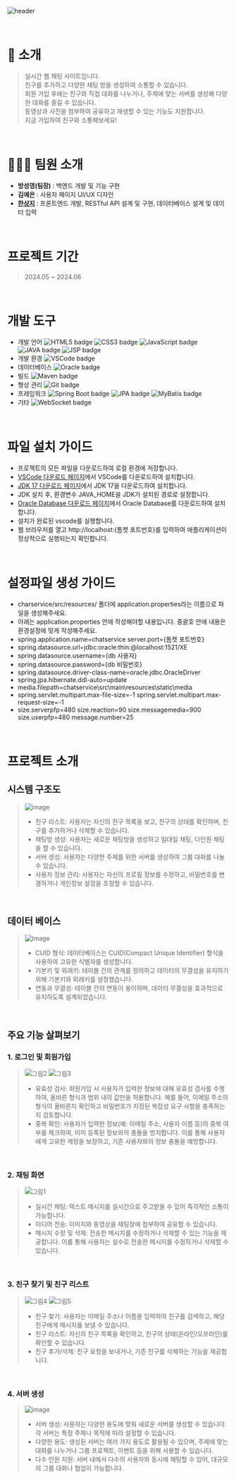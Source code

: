 ![header](https://capsule-render.vercel.app/api?type=Waving&color=0:FF007F,100:00FFFF&height=200&text=실시간%20웹%20채팅&fontColor=FFFFFF&fontSize=40&width=700&fontAlignY=50)


<br />

# 👋 소개

> 실시간 웹 채팅 사이트입니다.  <br />
> 친구를 추가하고 다양한 채팅 방을 생성하여 소통할 수 있습니다. <br />
> 회원 가입 후에는 친구와 직접 대화를 나누거나, 주제에 맞는 서버를 생성해 다양한 대화를 즐길 수 있습니다. <br />
> 동영상과 사진을 첨부하여 공유하고 재생할 수 있는 기능도 지원합니다. <br />
> 지금 가입하여 친구와 소통해보세요!<br />

<br />

# 🧑‍🤝‍🧑 팀원 소개

- **방성영(팀장)** : 백엔드 개발 및 기능 구현
- **김예은** : 사용자 페이지 UI/UX 디자인
- **[한상지](https://github.com/SangjiHan)** : 프론트엔드 개발, RESTful API 설계 및 구현, 데이터베이스 설계 및 데이터 입력
  
<br />

# 프로젝트 기간
> 2024.05 ~ 2024.06

<br />

# 개발 도구
- 개발 언어 <img src="https://img.shields.io/badge/HTML5-F16529?style=for-the-badge&logo=html5&logoColor=white" alt="HTML5 badge"> <img src="https://img.shields.io/badge/CSS3-1572B6?style=for-the-badge&logo=css3&logoColor=white" alt="CSS3 badge"> <img src="https://img.shields.io/badge/JavaScript-F7DF1E?style=for-the-badge&logo=javascript&logoColor=000000" alt="JavaScript badge"> <img src="https://img.shields.io/badge/JAVA-F7E03C?style=for-the-badge&logo=java&logoColor=000000" alt="JAVA badge"> <img src="https://img.shields.io/badge/JSP-red?style=for-the-badge&logo=jsp&logoColor=gray" alt="JSP badge"> <br />
- 개발 환경 <img src="https://img.shields.io/badge/VSCode-007ACC?style=for-the-badge&logo=visual-studio-code&logoColor=white" alt="VSCode badge"> <br />
- 데이터베이스 <img src="https://img.shields.io/badge/Oracle-F80000?style=for-the-badge&logo=oracle&logoColor=white" alt="Oracle badge"> <br />
- 빌드 <img src="https://img.shields.io/badge/Maven-C71A36?style=for-the-badge&logo=apache-maven&logoColor=white" alt="Maven badge"> <br />
- 형상 관리 <img src="https://img.shields.io/badge/Git-F05032?style=for-the-badge&logo=git&logoColor=white&color=F05032" alt="Git badge"> <br />
- 프레임워크 <img src="https://img.shields.io/badge/Spring_Boot-6DB33F?style=for-the-badge&logo=spring-boot&logoColor=white" alt="Spring Boot badge"> <img src="https://img.shields.io/badge/JPA-0074CC?style=for-the-badge&logo=java&logoColor=white" alt="JPA badge"> <img src="https://img.shields.io/badge/MyBatis-00205B?style=for-the-badge&logo=mybatis&logoColor=white" alt="MyBatis badge"> <br />
- 기타  <img src="https://img.shields.io/badge/WebSocket-6B6B6B?style=for-the-badge&logo=websocket&logoColor=white" alt="WebSocket badge">  <br />
 <br />


# 파일 설치 가이드
- 프로젝트의 모든 파일을 다운로드하여 로컬 환경에 저장합니다. <br />
- [VSCode 다운로드 페이지](https://code.visualstudio.com/)에서 VSCode를 다운로드하여 설치합니다. <br />
- [JDK 17 다운로드 페이지](https://www.oracle.com/java/technologies/javase-jdk17-downloads.html)에서 JDK 17을 다운로드하여 설치합니다. <br />
- JDK 설치 후, 환경변수 JAVA_HOME을 JDK가 설치된 경로로 설정합니다. <br />
- [Oracle Database 다운로드 페이지](https://www.oracle.com/database/technologies/)에서 Oracle Database를 다운로드하여 설치합니다. <br />
- 설치가 완료된 vscode를 실행합니다. <br />
- 웹 브라우저를 열고 http://localhost:{톰켓 포트번호}를 입력하여 애플리케이션이 정상적으로 실행되는지 확인합니다. <br />
<br />

# 설정파일 생성 가이드  <br/>
- charservice/src/resources/ 폴더에 application.properties라는 이름으로 파일을 생성해주세요. <br/>
- 아래는 application.properties 안에 작성해야할 내용입니다. 중괄호 안에 내용은 환경설정에 맞게 작성해주세요. <br/>
- spring.application.name=chatservice server.port={톰켓 포트번호} <br/>
- spring.datasource.url=jdbc:oracle:thin:@localhost:1521/XE <br/>
- spring.datasource.username={db 사용자} <br/>
- spring.datasource.password={db 비밀번호} <br/>
- spring.datasource.driver-class-name=oracle.jdbc.OracleDriver <br/>
- spring.jpa.hibernate.ddl-auto=update <br/>
- media.filepath=chatservice\src\main\resources\static\media <br/>
- spring.servlet.multipart.max-file-size=-1 spring.servlet.multipart.max-request-size=-1 <br/>
- size.serverpfp=480 size.reaction=90 size.messagemedia=900 size.userpfp=480 message.number=25 <br/>
<br/>

# 프로젝트 소개

## 시스템 구조도
> ![image](https://github.com/user-attachments/assets/c2506d78-4b02-48dc-903b-b1ec9972c783) <br />
> - 친구 리스트: 사용자는 자신의 친구 목록을 보고, 친구의 상태를 확인하며, 친구를 추가하거나 삭제할 수 있습니다. <br />
> - 채팅방 생성: 사용자는 새로운 채팅방을 생성하고 일대일 채팅, 다인원 채팅을 할 수 있습니다. <br />
> - 서버 생성: 사용자는 다양한 주제를 위한 서버를 생성하여 그룹 대화를 나눌 수 있습니다. <br />
> - 사용자 정보 관리: 사용자는 자신의 프로필 정보를 수정하고, 비밀번호를 변경하거나 개인정보 설정을 조정할 수 있습니다. <br />


<br />

## 데이터 베이스
> ![image](https://github.com/user-attachments/assets/4909be04-4f50-4eb1-87d9-9bdfb0937391)<br />
> - CUID 형식: 데이터베이스는 CUID(Compact Unique Identifier) 형식을 사용하여 고유한 식별자를 생성합니다. <br />
> - 기본키 및 외래키: 테이블 간의 관계를 정의하고 데이터의 무결성을 유지하기 위해 기본키와 외래키를 설정했습니다. <br />
> - 연동과 무결성: 테이블 간의 연동이 용이하며, 데이터 무결성을 효과적으로 유지하도록 설계되었습니다. <br />

<br />

## 주요 기능 살펴보기 
### 1. 로그인 및 회원가입
> ![그림2](https://github.com/user-attachments/assets/dbe426a4-aa8f-4677-b561-7c7b797ecd97) ![그림3](https://github.com/user-attachments/assets/d6cd09ea-0fd5-40b0-9259-e00b53262b7e) <br />
> - 유효성 검사: 회원가입 시 사용자가 입력한 정보에 대해 유효성 검사를 수행하여, 올바른 형식과 범위 내의 값만을 허용합니다. 예를 들어, 이메일 주소의 형식이 올바른지 확인하고 비밀번호가 지정된 복잡성 요구 사항을 충족하는지 검토합니다. <br />
> - 중복 확인: 사용자가 입력한 정보(예: 이메일 주소, 사용자 이름 등)의 중복 여부를 체크하여, 이미 등록된 정보와의 충돌을 방지합니다. 이를 통해 사용자에게 고유한 계정을 보장하고, 기존 사용자와의 정보 충돌을 예방합니다. <br />

<br />

### 2. 채팅 화면
>  ![그림1](https://github.com/user-attachments/assets/8054519d-3c69-45bc-a456-4f334e088c27) <br />
> - 실시간 채팅: 텍스트 메시지를 실시간으로 주고받을 수 있어 즉각적인 소통이 가능합니다. <br />
> - 미디어 전송: 이미지와 동영상을 채팅창에 첨부하여 공유할 수 있습니다. <br />
> - 메시지 수정 및 삭제: 전송한 메시지를 수정하거나 삭제할 수 있는 기능을 제공합니다. 이를 통해 사용자는 실수로 전송한 메시지를 수정하거나 삭제할 수 있습니다. <br />

<br />


### 3. 친구 찾기 및 친구 리스트
> ![그림4](https://github.com/user-attachments/assets/0da1c07e-1599-42a3-a4bd-870cfd15daa6) ![그림5](https://github.com/user-attachments/assets/1bcef62f-f365-4198-85bb-b0c0937c87d1) <br/>
> - 친구 찾기: 사용자는 이메일 주소나 이름을 입력하여 친구를 검색하고, 해당 친구에게 메시지를 보낼 수 있습니다. <br />
> - 친구 리스트: 자신의 친구 목록을 확인하고, 친구의 상태(온라인/오프라인)를 확인할 수 있습니다. <br />
> - 친구 추가/삭제: 친구 요청을 보내거나, 기존 친구를 삭제하는 기능을 제공합니다. <br />

<br />

### 4. 서버 생성
>  ![image](https://github.com/user-attachments/assets/cf86499d-f004-4121-8125-2423bbc26c24) <br />
> - 서버 생성: 사용자는 다양한 용도에 맞춰 새로운 서버를 생성할 수 있습니다. 각 서버는 특정 주제나 목적에 따라 설정할 수 있습니다. <br />
> - 다양한 용도: 생성된 서버는 여러 가지 용도로 활용될 수 있으며, 주제에 맞는 대화를 나누거나 그룹 프로젝트, 이벤트 등을 위해 사용할 수 있습니다. <br />
> - 다수 인원 지원: 서버 내에서 다수의 사용자와 동시에 채팅할 수 있어, 대규모의 그룹 대화나 협업이 가능합니다. <br />

<br />


